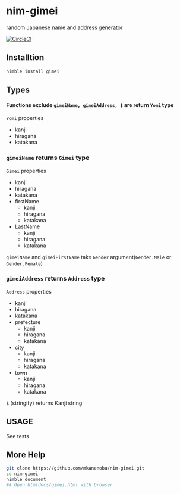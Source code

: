 # nim-gimei

random Japanese name and address generator

[![CircleCI](https://circleci.com/gh/mkanenobu/nim-gimei.svg?style=svg)](https://circleci.com/gh/mkanenobu/nim-gimei)

## Installtion

```sh
nimble install gimei
```

## Types

#### Functions exclude `gimeiName, gimeiAddress, $` are return `Yomi` type

`Yomi` properties

- kanji
- hiragana
- katakana

### `gimeiName` returns `Gimei` type

`Gimei` properties

- kanji
- hiragana
- katakana
- firstName
  - kanji
  - hiragana
  - katakana
- LastName
  - kanji
  - hiragana
  - katakana

`gimeiName` and `gimeiFirstName` take `Gender` argument(`Gender.Male` or `Gender.Female`)

### `gimeiAddress` returns `Address` type

`Address` properties

- kanji
- hiragana
- katakana
- prefecture
  - kanji
  - hiragana
  - katakana
- city
  - kanji
  - hiragana
  - katakana
- town
  - kanji
  - hiragana
  - katakana

`$` (stringify) returns Kanji string

## USAGE

See tests

## More Help

```sh
git clone https://github.com/mkanenobu/nim-gimei.git
cd nim-gimei
nimble document
## Open htmldocs/gimei.html with browser
```

